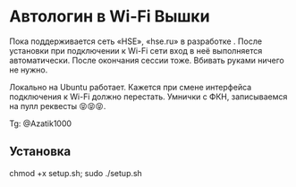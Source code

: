 # Автологин в Wi-Fi Вышки
Пока поддерживается сеть «HSE», «hse.ru» в разработке . После установки при подключении к Wi-Fi сети вход в неё выполняется автоматически. После окончания сессии тоже. Вбивать руками ничего не нужно.

Локально на Ubuntu работает. Кажется при смене интерфейса подключения к Wi-Fi должно перестать. Умнички с ФКН, записываемся на пулл реквесты 😝😝😝. 

Tg: @Azatik1000

## Установка
chmod +x setup.sh;
sudo ./setup.sh